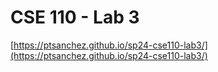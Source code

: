 # CSE 110 - Lab 3

[https://ptsanchez.github.io/sp24-cse110-lab3/](https://ptsanchez.github.io/sp24-cse110-lab3/)
